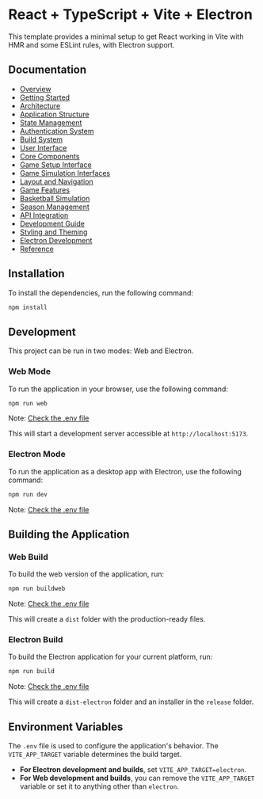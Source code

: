 # React + TypeScript + Vite + Electron

This template provides a minimal setup to get React working in Vite with HMR and some ESLint rules, with Electron support.

## Documentation

- [Overview](docs/1_Overview.md)
- [Getting Started](docs/2_Getting_Started.md)
- [Architecture](docs/3_Architecture.md)
- [Application Structure](docs/4_Application_Structure.md)
- [State Management](docs/5_State_Management.md)
- [Authentication System](docs/6_Authentication_System.md)
- [Build System](docs/7_Build_System.md)
- [User Interface](docs/8_User_Interface.md)
- [Core Components](docs/9_Core_Components.md)
- [Game Setup Interface](docs/10_Game_Setup_Interface.md)
- [Game Simulation Interfaces](docs/11_Game_Simulation_Interfaces.md)
- [Layout and Navigation](docs/12_Layout_and_Navigation.md)
- [Game Features](docs/13_Game_Features.md)
- [Basketball Simulation](docs/14_Basketball_Simulation.md)
- [Season Management](docs/15_Season_Management.md)
- [API Integration](docs/16_API_Integration.md)
- [Development Guide](docs/17_Development_Guide.md)
- [Styling and Theming](docs/18_Styling_and_Theming.md)
- [Electron Development](docs/19_Electron_Development.md)
- [Reference](docs/20_Reference.md)

## Installation

To install the dependencies, run the following command:

```bash
npm install
```

## Development

This project can be run in two modes: Web and Electron.

### Web Mode

To run the application in your browser, use the following command:

```bash
npm run web
```

Note: [Check the .env file](#environment-variables)

This will start a development server accessible at `http://localhost:5173`.

### Electron Mode

To run the application as a desktop app with Electron, use the following command:

```bash
npm run dev
```

Note: [Check the .env file](#environment-variables)

## Building the Application

### Web Build

To build the web version of the application, run:

```bash
npm run buildweb
```

Note: [Check the .env file](#environment-variables)

This will create a `dist` folder with the production-ready files.

### Electron Build

To build the Electron application for your current platform, run:

```bash
npm run build
```

Note: [Check the .env file](#environment-variables)

This will create a `dist-electron` folder and an installer in the `release` folder.

## Environment Variables

The `.env` file is used to configure the application's behavior. The `VITE_APP_TARGET` variable determines the build target.

- **For Electron development and builds**, set `VITE_APP_TARGET=electron`.
- **For Web development and builds**, you can remove the `VITE_APP_TARGET` variable or set it to anything other than `electron`.

